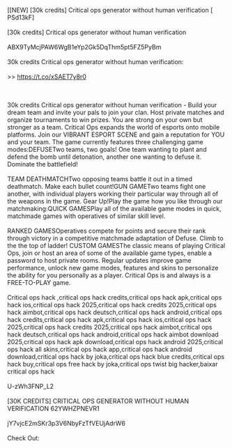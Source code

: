 [[NEW] [30k credits] Critical ops generator without human verification [ PSd13kF]
<br>
<br>[30k credits] Critical ops generator without human verification
<br>
<br>ABX9TyMcjPAW6WgB1eYp2Gk5DqThm5pt5FZ5PyBm
<br>
<br>30k credits Critical ops generator without human verification:
<br>
<br> >>  https://t.co/xSAET7y8r0

<br>
<br>30k credits Critical ops generator without human verification - Build your dream team and invite your pals to join your clan. Host private matches and organize tournaments to win prizes. You are strong on your own but stronger as a team. Critical Ops expands the world of esports onto mobile platforms. Join our VIBRANT ESPORT SCENE and gain a reputation for YOU and your team. The game currently features three challenging game modes:DEFUSETwo teams, two goals! One team wanting to plant and defend the bomb until detonation, another one wanting to defuse it. Dominate the battlefield!
<br>
<br>TEAM DEATHMATCHTwo opposing teams battle it out in a timed deathmatch. Make each bullet count!GUN GAMETwo teams fight one another, with individual players working their particular way through all of the weapons in the game. Gear Up!Play the game how you like through our matchmaking:QUICK GAMESPlay all of the available game modes in quick, matchmade games with operatives of similar skill level. 
<br>
<br>RANKED GAMESOperatives compete for points and secure their rank through victory in a competitive matchmade adaptation of Defuse. Climb to the the top of ladder! CUSTOM GAMESThe classic means of playing Critical Ops, join or host an area of some of the available game types, enable a password to host private rooms. Regular updates improve game performance, unlock new game modes, features and skins to personalize the ability for you personally as a player. Critical Ops is and always is a FREE-TO-PLAY game. 
<br>
<br>Critical ops hack ,critical ops hack credits,critical ops hack apk,critical ops hack ios,critical ops hack 2025,critical ops hack credits 2025,critical ops hack aimbot,critical ops hack deutsch,critical ops hack android,critical ops hack credits,critical ops hack apk,critical ops hack ios,critical ops hack 2025,critical ops hack credits 2025,critical ops hack aimbot,critical ops hack deutsch,critical ops hack android,critical ops hack aimbot download 2025,critical ops hack apk download,critical ops hack android 2025,critical ops hack all skins,critical ops hack app,critical ops hack android download,critical ops hack by joka,critical ops hack blue credits,critical ops hack buy,critical ops free hack by joka,critical ops twist big hacker,baixar critical ops hack
<br>
<br>U-zWh3FNP_L2
<br>
<br>[30K CREDITS] CRITICAL OPS GENERATOR WITHOUT HUMAN VERIFICATION 62YWHZPNEVR1
<br>
<br>jY7vjcE2mSKr3p3V6NbyFzTfVEUjAdrW6
<br>
<br>Check Out: 

<br>

